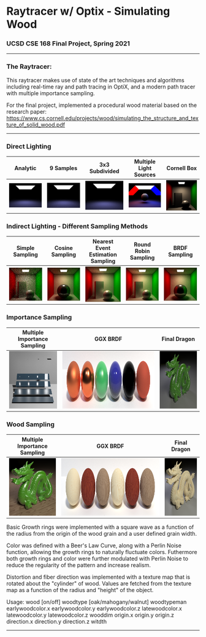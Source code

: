 # Raytracer w/ Optix - Simulating Wood
### UCSD CSE 168 Final Project, Spring 2021

---

### The Raytracer:
This raytracer makes use of state of the art techniques and algorithms including real-time ray and path tracing in OptiX, and a modern path tracer with multiple importance sampling.

For the final project, implemented a procedural wood material based on the research paper:
https://www.cs.cornell.edu/projects/wood/simulating_the_structure_and_texture_of_solid_wood.pdf

---

### Direct Lighting

|Analytic|9 Samples|3x3 Subdivided|Multiple <br> Light Sources|Cornell Box|
|:-:|:-:|:-:|:-:|:-:|
| <img src="https://github.com/TobeyPineda/Raytracer-with-Optix-and-Wood-Simulation/blob/main/Images/analytic.png" width="150" /> |  <img src="https://github.com/TobeyPineda/Raytracer-with-Optix-and-Wood-Simulation/blob/main/Images/direct9.png" width="150" /> | <img src="https://github.com/TobeyPineda/Raytracer-with-Optix-and-Wood-Simulation/blob/main/Images/direct3x3.png" width="150" /> |<img src="https://github.com/TobeyPineda/Raytracer-with-Optix-and-Wood-Simulation/blob/main/Images/sphere.png" width="150" /> |<img src="https://github.com/TobeyPineda/Raytracer-with-Optix-and-Wood-Simulation/blob/main/Images/cornell.png" width="150" /> |

### Indirect Lighting - Different Sampling Methods
	
|Simple Sampling|Cosine Sampling|Nearest Event <br> Estimation Sampling|Round Robin <br> Sampling|BRDF Sampling|
|:-:|:-:|:-:|:-:|:-:|
| <img src="https://github.com/TobeyPineda/Raytracer-with-Optix-and-Wood-Simulation/blob/main/Images/cornellSimple.png" width="150" /> | <img src="https://github.com/TobeyPineda/Raytracer-with-Optix-and-Wood-Simulation/blob/main/Images/cornellCosine.png" width="150" /> |  <img src="https://github.com/TobeyPineda/Raytracer-with-Optix-and-Wood-Simulation/blob/main/Images/cornellNEE.png" width="150" /> |<img src="https://github.com/TobeyPineda/Raytracer-with-Optix-and-Wood-Simulation/blob/main/Images/cornellRR.png" width="150" /> | <img src="https://github.com/TobeyPineda/Raytracer-with-Optix-and-Wood-Simulation/blob/main/Images/cornellBRDF.png" width="150" /> |

### Importance Sampling
	
|Multiple Importance Sampling|GGX BRDF|Final Dragon|
|:-:|:-:|:-:|
| <img src="https://github.com/TobeyPineda/Raytracer-with-Optix-and-Wood-Simulation/blob/main/Images/mis.png"  height="150" /> | <img src="https://github.com/TobeyPineda/Raytracer-with-Optix-and-Wood-Simulation/blob/main/Images/ggxHighSamples.png"  height="150"/> |  <img src="https://github.com/TobeyPineda/Raytracer-with-Optix-and-Wood-Simulation/blob/main/Images/dragonBRDF.png" height="150" /> |

### Wood Sampling

|Multiple Importance Sampling|GGX BRDF|Final Dragon|
|:-:|:-:|:-:|
| <img src="https://github.com/TobeyPineda/Raytracer-with-Optix-and-Wood-Simulation/blob/main/Images/dragonWoodFloor.png"  height="150" /> | <img src="https://github.com/TobeyPineda/Raytracer-with-Optix-and-Wood-Simulation/blob/main/Images/ggxWood.png"  height="150"/> |  <img src="https://github.com/TobeyPineda/Raytracer-with-Optix-and-Wood-Simulation/blob/main/Images/dragonWood.png" height="150" /> |

Basic Growth rings were implemented with a square wave as a function of the radius from the origin of the wood grain and a user defined grain width.

Color was defined with a Beer's Law Curve, along with a Perlin Noise function, allowing the growth rings to naturally fluctuate colors. Futhermore both growth rings and color were further modulated with Perlin Noise to reduce the regularity of the pattern and increase realism.

Distortion and fiber direction was implemented with a texture map that is rotated about the "cylinder" of wood. Values are fetched from the texture map as a function of the radius and "height" of the object.

Usage: wood [on/off] woodtype [oak/mahogany/walnut] woodtypeman earlywoodcolor.x earlywoodcolor.y earlywoodcolor.z latewoodcolor.x latewoodcolor.y latewoodcolor.z wooddim origin.x origin.y origin.z direction.x direction.y direction.z witdth

---
